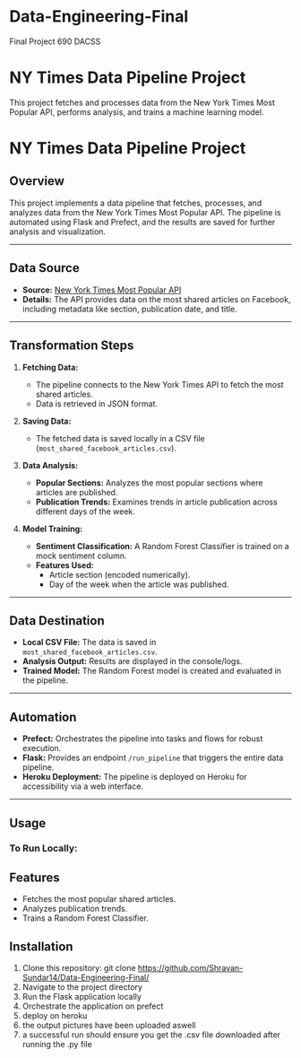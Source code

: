 # Data-Engineering-Final
Final Project 690 DACSS

# NY Times Data Pipeline Project

This project fetches and processes data from the New York Times Most Popular API, performs analysis, and trains a machine learning model.
# NY Times Data Pipeline Project

## Overview
This project implements a data pipeline that fetches, processes, and analyzes data from the New York Times Most Popular API. The pipeline is automated using Flask and Prefect, and the results are saved for further analysis and visualization.

---

## Data Source
- **Source:** [New York Times Most Popular API](https://developer.nytimes.com/docs/most-popular-product/1/overview)
- **Details:** The API provides data on the most shared articles on Facebook, including metadata like section, publication date, and title.

---

## Transformation Steps
1. **Fetching Data:**
   - The pipeline connects to the New York Times API to fetch the most shared articles.
   - Data is retrieved in JSON format.
   
2. **Saving Data:**
   - The fetched data is saved locally in a CSV file (`most_shared_facebook_articles.csv`).

3. **Data Analysis:**
   - **Popular Sections:** Analyzes the most popular sections where articles are published.
   - **Publication Trends:** Examines trends in article publication across different days of the week.

4. **Model Training:**
   - **Sentiment Classification:** A Random Forest Classifier is trained on a mock sentiment column.
   - **Features Used:** 
     - Article section (encoded numerically).
     - Day of the week when the article was published.

---

## Data Destination
- **Local CSV File:** The data is saved in `most_shared_facebook_articles.csv`.
- **Analysis Output:** Results are displayed in the console/logs.
- **Trained Model:** The Random Forest model is created and evaluated in the pipeline.

---

## Automation
- **Prefect:** Orchestrates the pipeline into tasks and flows for robust execution.
- **Flask:** Provides an endpoint `/run_pipeline` that triggers the entire data pipeline.
- **Heroku Deployment:** The pipeline is deployed on Heroku for accessibility via a web interface.

---

## Usage
### To Run Locally:

## Features
- Fetches the most popular shared articles.
- Analyzes publication trends.
- Trains a Random Forest Classifier.

## Installation
1. Clone this repository: git clone https://github.com/Shravan-Sundar14/Data-Engineering-Final/
2.  Navigate to the project directory
3.  Run the Flask application locally
4.  Orchestrate the application on prefect
5.  deploy on heroku
6.  the output pictures have been uploaded aswell
7.  a successful run should ensure you get the .csv file downloaded after running the .py file


   

